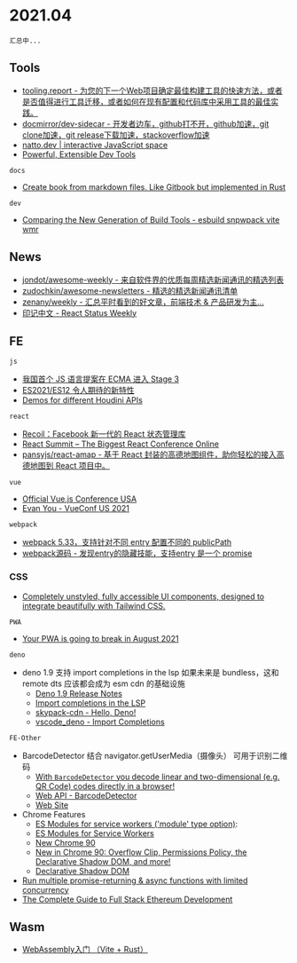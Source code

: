 # 2021.04

`汇总中...`

## Tools

* [tooling.report - 为您的下一个Web项目确定最佳构建工具的快速方法，或者是否值得进行工具迁移，或者如何在现有配置和代码库中采用工具的最佳实践。](https://bundlers.tooling.report)
* [docmirror/dev-sidecar - 开发者边车，github打不开，github加速，git clone加速，git release下载加速，stackoverflow加速](https://github.com/docmirror/dev-sidecar)
* [natto.dev | interactive JavaScript space](https://natto.dev)
* [Powerful, Extensible Dev Tools](https://github.com/nrwl/nx)

`docs`

* [Create book from markdown files. Like Gitbook but implemented in Rust](https://github.com/rust-lang/mdBook)

`dev`

* [Comparing the New Generation of Build Tools - esbuild snpwpack vite wmr](https://css-tricks.com/comparing-the-new-generation-of-build-tools)

## News

* [jondot/awesome-weekly - 来自软件界的优质每周精选新闻通讯的精选列表](https://github.com/jondot/awesome-weekly)
* [zudochkin/awesome-newsletters - 精选的精选新闻通讯清单](https://github.com/zudochkin/awesome-newsletters)
* [zenany/weekly - 汇总平时看到的好文章，前端技术 & 产品研发为主...](https://github.com/zenany/weekly)
* [印记中文 - React Status Weekly](https://docschina.org/weekly/react/docs)

## FE

`js`

* [我国首个 JS 语言提案在 ECMA 进入 Stage 3](https://www.toutiao.com/i6950609447534412327)
* [ES2021/ES12 令人期待的新特性](https://mp.weixin.qq.com/s/wh1RcA1-32rLI4xRaKi-uw)
* [Demos for different Houdini APIs](https://github.com/GoogleChromeLabs/houdini-samples)

`react`

* [Recoil：Facebook 新一代的 React 状态管理库](https://juejin.cn/post/6950997088947666951)
* [React Summit – The Biggest React Conference Online](https://remote.reactsummit.com)
* [pansyjs/react-amap - 基于 React 封装的高德地图组件，助你轻松的接入高德地图到 React 项目中。](https://github.com/pansyjs/react-amap)

`vue`

* [Official Vue.js Conference USA](https://us.vuejs.org)
* [Evan You - VueConf US 2021](https://docs.google.com/presentation/d/1Lu1X6dyofyWqE6lpWsdUAkHMWm9pB6A9bs187iIUin4/edit#slide=id.p)

`webpack`

* [webpack 5.33，支持针对不同 entry 配置不同的 publicPath](https://github.com/webpack/webpack/releases/tag/v5.33.0)
* [webpack源码 - 发现entry的隐藏技能，支持entry 是一个 promise](https://github.com/webpack/webpack/blob/master/lib/DynamicEntryPlugin.js)

### CSS

* [Completely unstyled, fully accessible UI components, designed to integrate beautifully with Tailwind CSS.](https://headlessui.dev)

`PWA`

* [Your PWA is going to break in August 2021](https://link.medium.com/S91NRcCGsfb)

`deno`

* deno 1.9 支持 import completions in the lsp 如果未来是 bundless，这和 remote dts 应该都会成为 esm cdn 的基础设施
  * [Deno 1.9 Release Notes](https://deno.com/blog/v1.9)
  * [Import completions in the LSP](https://deno.com/blog/v1.9#import-completions-in-the-lsp)
  * [skypack-cdn - Hello, Deno!](https://docs.skypack.dev/skypack-cdn/code/deno#hello-deno)
  * [vscode_deno - Import Completions](https://github.com/denoland/vscode_deno/blob/main/docs/ImportCompletions.md)

`FE-Other`

* BarcodeDetector 结合 navigator.getUserMedia（摄像头） 可用于识别二维码
  * [With `BarcodeDetector` you decode linear and two-dimensional (e.g. QR Code) codes directly in a browser!](https://twitter.com/stackblitz/status/1382337979767742464)
  * [Web API - BarcodeDetector](https://developer.mozilla.org/en-US/docs/Web/API/BarcodeDetector)
  * [Web Site](https://barcode-detector.stackblitz.io)
* Chrome Features
  * [ES Modules for service workers ('module' type option)](https://www.chromestatus.com/features/4609574738853888):
  * [ES Modules for Service Workers](https://docs.google.com/document/d/1SeQ085YdBTtW3D_ygSpO0Wz2DAe8QiS1gj37IG5lstg/edit#)
  * [New Chrome 90](https://developer.chrome.com/blog/new-in-chrome-90)
  * [New in Chrome 90: Overflow Clip, Permissions Policy, the Declarative Shadow DOM, and more!](https://www.youtube.com/watch?v=h3MONldIoNM)
  * [Declarative Shadow DOM](https://web.dev/declarative-shadow-dom)
* [Run multiple promise-returning & async functions with limited concurrency](https://github.com/sindresorhus/p-limit)
* [The Complete Guide to Full Stack Ethereum Development](https://dev.to/dabit3/the-complete-guide-to-full-stack-ethereum-development-3j13)

## Wasm

* [WebAssembly入门 （Vite + Rust）](https://lencx.github.io/book/wasm/rust_wasm_frontend.html)
